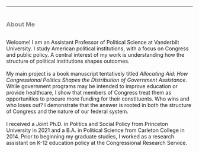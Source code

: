 <hr>
<div class="row">
  <div class="column left" style="color:#888"> <h3>About Me</h3> </div>
  <div class="column right"> <p> Welcome! I am an Assistant Professor of Political Science at Vanderbilt University. I study American political institutions, with a focus on Congress and public policy. A central interest of my work is understanding how the structure of political institutions shapes outcomes.<br> <br>My main project is a book manuscript tentatively titled <i>Allocating Aid: How Congressional Politics Shapes the Distribution of Government Assistance</i>. While government programs may be intended to improve education or provide healthcare, I show that members of Congress treat them as opportunities to procure more funding for their constituents. Who wins and who loses out? I demonstrate that the answer is rooted in both the structure of Congress and the nature of our federal system. <br> <br>I received a Joint Ph.D. in Politics and Social Policy from Princeton University in 2021 and a B.A. in Political Science from Carleton College in 2014. Prior to beginning my graduate studies, I worked as a research assistant on K-12 education policy at the Congressional Research Service.</p> </div>
</div>


